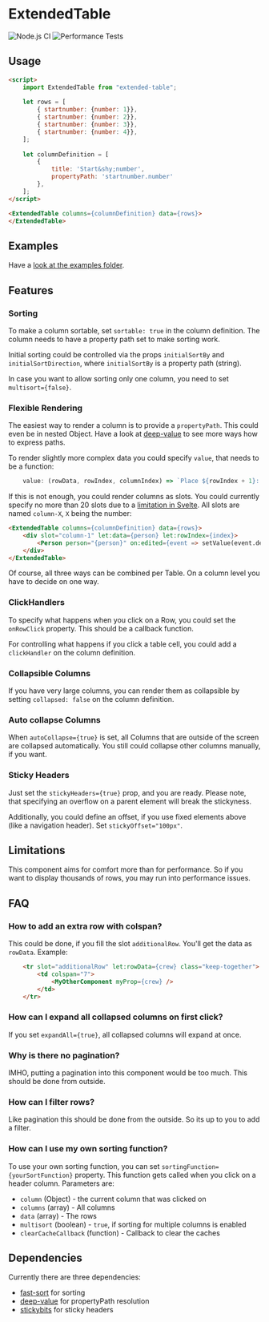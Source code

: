 # ExtendedTable

![Node.js CI](https://github.com/dritter/extended-table/workflows/Node.js%20CI/badge.svg)
![Performance Tests](https://github.com/dritter/extended-table/workflows/Continuous%20Performance%20Tests/badge.svg)

## Usage

```html
<script>
    import ExtendedTable from "extended-table";
    
    let rows = [
        { startnumber: {number: 1}},
        { startnumber: {number: 2}},
        { startnumber: {number: 3}},
        { startnumber: {number: 4}},
    ];
    
    let columnDefinition = [
        {
            title: 'Start&shy;number',
            propertyPath: 'startnumber.number'
        },
    ];
</script>

<ExtendedTable columns={columnDefinition} data={rows}>
</ExtendedTable>
```

## Examples

Have a [look at the examples folder](examples/README.md).

## Features

### Sorting

To make a column sortable, set `sortable: true` in the column definition. The
column needs to have a property path set to make sorting work.

Initial sorting could be controlled via the props `initialSortBy` and
`initialSortDirection`, where `initialSortBy` is a property path (string).

In case you want to allow sorting only one column, you need to set
`multisort={false}`.

### Flexible Rendering

The easiest way to render a column is to provide a `propertyPath`. This could
even be in nested Object. Have a look at [deep-value](https://github.com/seidme/jsier/tree/master/deep-value#usage)
to see more ways how to express paths.

To render slightly more complex data you could specify `value`, that needs to
be a function:
```JavaScript
    value: (rowData, rowIndex, columnIndex) => `Place ${rowIndex + 1}: ${rowData.name}`
```

If this is not enough, you could render columns as slots. You could currently
specify no more than 20 slots due to a [limitation in Svelte](https://github.com/sveltejs/svelte/issues/3480). All slots are
named `column-X`, `X` being the number:
```html
<ExtendedTable columns={columnDefinition} data={rows}>
    <div slot="column-1" let:data={person} let:rowIndex={index}>
        <Person person="{person}" on:edited={event => setValue(event.detail, index)}></Person>
    </div>
</ExtendedTable>
```

Of course, all three ways can be combined per Table. On a column level you have to
decide on one way.

### ClickHandlers

To specify what happens when you click on a Row, you could set the `onRowClick`
property. This should be a callback function.

For controlling what happens if you click a table cell, you could add a `clickHandler`
on the column definition.

### Collapsible Columns

If you have very large columns, you can render them as collapsible by setting
`collapsed: false` on the column definition.

### Auto collapse Columns

When `autoCollapse={true}` is set, all Columns that are outside of the screen
are collapsed automatically. You still could collapse other columns manually,
if you want. 

### Sticky Headers

Just set the `stickyHeaders={true}` prop, and you are ready. Please note, that
specifying an overflow on a parent element will break the stickyness.

Additionally, you could define an offset, if you use fixed elements above (like
a navigation header). Set `stickyOffset="100px"`.

## Limitations

This component aims for comfort more than for performance. So if you want to
display thousands of rows, you may run into performance issues.

## FAQ

### How to add an extra row with colspan?

This could be done, if you fill the slot `additionalRow`. You'll get the data
as `rowData`. Example:
```html
    <tr slot="additionalRow" let:rowData={crew} class="keep-together">
        <td colspan="7">
            <MyOtherComponent myProp={crew} />
        </td>
    </tr>
```

### How can I expand all collapsed columns on first click?

If you set `expandAll={true}`, all collapsed columns will expand at once.

### Why is there no pagination?

IMHO, putting a pagination into this component would be too much. This should
be done from outside.

### How can I filter rows?

Like pagination this should be done from the outside. So its up to you to add
a filter.

### How can I use my own sorting function?

To use your own sorting function, you can set `sortingFunction={yourSortFunction}`
property. This function gets called when you click on a header column. Parameters
are:
  - `column` (Object) - the current column that was clicked on
  - `columns` (array) - All columns
  - `data` (array) - The rows
  - `multisort` (boolean) - `true`, if sorting for multiple columns is enabled
  - `clearCacheCallback` (function) - Callback to clear the caches

## Dependencies

Currently there are three dependencies:
  - [fast-sort](https://github.com/snovakovic/fast-sort) for sorting
  - [deep-value](https://github.com/seidme/jsier/tree/master/deep-value) for
    propertyPath resolution
  - [stickybits](https://github.com/yowainwright/stickybits) for sticky headers
